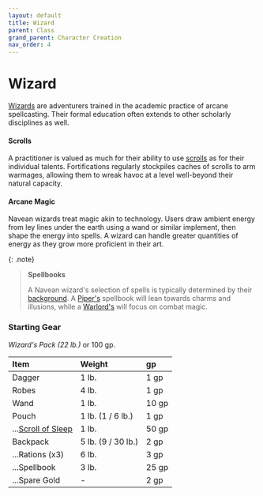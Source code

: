 ```yaml
---
layout: default
title: Wizard
parent: Class
grand_parent: Character Creation
nav_order: 4
---
```


# Wizard

[Wizards](../../more/classes/wizard) are adventurers trained in the academic practice of arcane spellcasting. Their formal education often extends to other scholarly disciplines as well.

#### Scrolls
A practitioner is valued as much for their ability to use [scrolls](../../gear/scrolls) as for their individual talents. Fortifications regularly stockpiles caches of scrolls to arm warmages, allowing them to wreak havoc at a level well-beyond their natural capacity. 

#### Arcane Magic
Navean wizards treat magic akin to technology. Users draw ambient energy from ley lines under the earth using a wand or similar implement, then shape the energy into spells. A wizard can handle greater quantities of energy as they grow more proficient in their art.

{: .note}
> **Spellbooks**
>
> A Navean wizard's selection of spells is typically determined by their [background](../background/index). A [Piper's](../background/piper) spellbook will lean towards charms and illusions, while a [Warlord's](../background/warlord) will focus on combat magic.

### Starting Gear

_Wizard's Pack (22 lb.)_ or 100 gp.

| Item                                     | Weight             | gp    |
| :--------------------------------------- | :----------------- | :---- |
| Dagger                                   | 1 lb.              | 1 gp  |
| Robes                                    | 4 lb.              | 1 gp  |
| Wand                                     | 1 lb.              | 10 gp |
| Pouch                                    | 1 lb. (1 / 6 lb.)  | 1 gp  |
| ...[Scroll of Sleep](../../gear/scrolls) | 1 lb.              | 50 gp |
| Backpack                                 | 5 lb. (9 / 30 lb.) | 2 gp  |
| ...Rations (x3)                          | 6 lb.              | 3 gp  |
| ...Spellbook                             | 3 lb.              | 25 gp |
| ...Spare Gold                            | -                  | 2 gp  |
